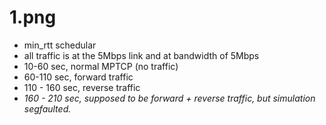 # 1.png
- min_rtt schedular
- all traffic is at the 5Mbps link and at bandwidth of 5Mbps
- 10-60 sec, normal MPTCP (no traffic)
- 60-110 sec, forward traffic
- 110 - 160 sec, reverse traffic
- *160 - 210 sec, supposed to be forward + reverse traffic, but simulation segfaulted.*


